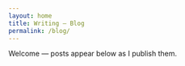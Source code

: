 ```yaml
---
layout: home
title: Writing – Blog
permalink: /blog/
---
```


Welcome — posts appear below as I publish them.